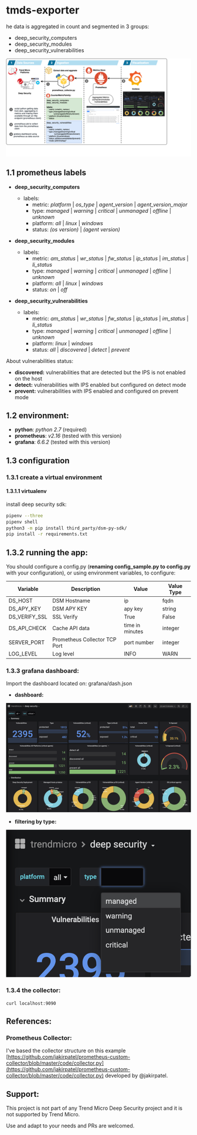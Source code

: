 # tmds-exporter

he data is aggregated in count and segmented in 3 groups:

* deep_security_computers
* deep_security_modules
* deep_security_vulnerabilities

![diagram](img/tmds-exporter.png)

## 1.1 prometheus labels

* **deep_security_computers**
    * labels:
        * metric: *platform* | *os_type* | *agent_version* | *agent_version_major* 
        * type: *managed* | *warning* | *critical* | *unmanaged* | *offline* | *unknown*
        * platform: *all* | *linux* | *windows*
        * status: *(os version)* | *(agent version)*
  
* **deep_security_modules**
    * labels:
       * metric: *am_status* | *wr_status* | *fw_status* | *ip_status* | *im_status* | *li_status*
       * type: *managed* | *warning* | *critical* | *unmanaged* | *offline* | *unknown*
       * platform: *all* | *linux* | *windows*
       * status: *on* | *off*
  
* **deep_security_vulnerabilities**
    * labels:
       * metric: *am_status* | *wr_status* | *fw_status* | *ip_status* | *im_status* | *li_status*
       * type: *managed* | *warning* | *critical* | *unmanaged* | *offline* | *unknown*
       * platform: *linux* | *windows*
       * status: *all* | *discovered* | *detect* | *prevent*

About vulnerabilities status:

* **discovered:** vulnerabilities that are detected but the IPS is not enabled on the host
* **detect:** vulnerabilities with IPS enabled but configured on detect mode
* **prevent:** vulnerabilities with IPS enabled and configured on prevent mode

## 1.2 environment:

* **python**: *python 2.7* (required)
* **prometheus**: *v2.16* (tested with this version)
* **grafana**: *6.6.2* (tested with this version)

## 1.3 configuration

### 1.3.1 create a virtual environment

#### 1.3.1.1 virtualenv

install deep security sdk:

~~~sh
pipenv --three
pipenv shell
python3 -m pip install third_party/dsm-py-sdk/
pip install -r requirements.txt
~~~

## 1.3.2 running the app:

You should configure a config.py (**renaming config_sample.py to config.py** with your configuration), or using environment variables, to configure:

| Variable    | Description                    | Value                          | Value Type  |
|-------------|--------------------------------|--------------------------------|-------------|
|DS_HOST      | DSM Hostname                   | ip|fqdn                        | string|
|DS_APY_KEY   | DSM APY KEY                    | apy key                        | string|
|DS_VERIFY_SSL| SSL Verify                     | True|False                     | boolean|
|DS_API_CHECK | Cache API data                 | time in minutes                | integer|
|SERVER_PORT  | Prometheus Collector TCP Port  | port number                    | integer|
|LOG_LEVEL    | Log level                      | INFO|WARN|DEBUG|ERROR|CRITICAL | string|



### 1.3.3 grafana dashboard:

Import the dashboard located on: grafana/dash.json

* **dashboard:**

![dashboard](img/grafana-dash.png)

* **filtering by type:** 
  
![dashboard](img/grafana-dash-type.png)



### 1.3.4 the collector: 

~~~
curl localhost:9090
~~~

## References:

### Prometheus Collector:

I've based the collector structure on this example [https://github.com/jakirpatel/prometheus-custom-collector/blob/master/code/collector.py](https://github.com/jakirpatel/prometheus-custom-collector/blob/master/code/collector.py) developed by @jakirpatel.


## Support:

This project is not part of any Trend Micro Deep Security project and it is not supported by Trend Micro. 

Use and adapt to your needs and PRs are welcomed.

